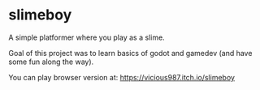 # slimeboy

A simple platformer where you play as a slime.

Goal of this project was to learn basics of godot and gamedev (and have some fun along the way).

You can play browser version at:
https://vicious987.itch.io/slimeboy
